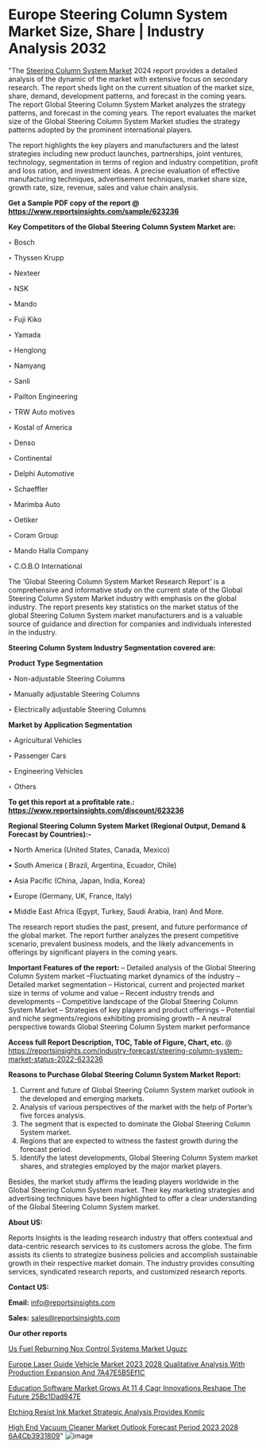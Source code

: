 # Europe Steering Column System Market Size, Share | Industry Analysis 2032

"The <a href=https://www.reportsinsights.com/sample/623236>Steering Column System Market</a> 2024 report provides a detailed analysis of the dynamic of the market with extensive focus on secondary research. The report sheds light on the current situation of the market size, share, demand, development patterns, and forecast in the coming years. The report Global Steering Column System Market analyzes the strategy patterns, and forecast in the coming years. The report evaluates the market size of the Global Steering Column System Market studies the strategy patterns adopted by the prominent international players.

The report highlights the key players and manufacturers and the latest strategies including new product launches, partnerships, joint ventures, technology, segmentation in terms of region and industry competition, profit and loss ration, and investment ideas. A precise evaluation of effective manufacturing techniques, advertisement techniques, market share size, growth rate, size, revenue, sales and value chain analysis.

<strong>Get a Sample PDF copy of the report @ <a href=https://www.reportsinsights.com/sample/623236 style=color:#0000ff;>https://www.reportsinsights.com/sample/623236</a></strong>

<strong>Key Competitors of the Global Steering Column System Market are:</strong>

‣ Bosch

‣ Thyssen Krupp

‣ Nexteer

‣ NSK

‣ Mando

‣ Fuji Kiko

‣ Yamada

‣ Henglong

‣ Namyang

‣ Sanli

‣ Pailton Engineering

‣ TRW Auto motives

‣ Kostal of America

‣ Denso

‣ Continental

‣ Delphi Automotive

‣ Schaeffler

‣ Marimba Auto

‣ Oetiker

‣ Coram Group

‣ Mando Halla Company

‣ C.O.B.O International

The ‘Global Steering Column System Market Research Report’ is a comprehensive and informative study on the current state of the Global Steering Column System Market industry with emphasis on the global industry. The report presents key statistics on the market status of the global Steering Column System market manufacturers and is a valuable source of guidance and direction for companies and individuals interested in the industry.

<strong>Steering Column System Industry Segmentation covered are:</strong>

<strong>Product Type Segmentation</strong>

‣    Non-adjustable Steering Columns

‣ Manually adjustable Steering Columns

‣ Electrically adjustable Steering Columns

<strong>Market by Application Segmentation</strong>

‣   Agricultural Vehicles

‣ Passenger Cars

‣ Engineering Vehicles

‣ Others

<strong>To get this report at a profitable rate.: <a href=https://www.reportsinsights.com/discount/623236 style=color:#0000ff;>https://www.reportsinsights.com/discount/623236</a></strong>

<strong>Regional Steering Column System Market (Regional Output, Demand &amp; Forecast by Countries):-</strong>

• North America (United States, Canada, Mexico)

• South America ( Brazil, Argentina, Ecuador, Chile)

• Asia Pacific (China, Japan, India, Korea)

• Europe (Germany, UK, France, Italy)

• Middle East Africa (Egypt, Turkey, Saudi Arabia, Iran) And More.

The research report studies the past, present, and future performance of the global market. The report further analyzes the present competitive scenario, prevalent business models, and the likely advancements in offerings by significant players in the coming years.

<strong>Important Features of the report:</strong>
– Detailed analysis of the Global Steering Column System market
–Fluctuating market dynamics of the industry
–Detailed market segmentation
– Historical, current and projected market size in terms of volume and value
– Recent industry trends and developments
– Competitive landscape of the Global Steering Column System Market
– Strategies of key players and product offerings
– Potential and niche segments/regions exhibiting promising growth
– A neutral perspective towards Global Steering Column System market performance

<strong>Access full Report Description, TOC, Table of Figure, Chart, etc. </strong>@   <a href=https://reportsinsights.com/industry-forecast/steering-column-system-market-status-2022-623236 style=color:#0000ff;>https://reportsinsights.com/industry-forecast/steering-column-system-market-status-2022-623236</a>

<strong>Reasons to Purchase Global Steering Column System Market Report:</strong>
1. Current and future of Global Steering Column System market outlook in the developed and emerging markets.
2. Analysis of various perspectives of the market with the help of Porter’s five forces analysis.
3. The segment that is expected to dominate the Global Steering Column System market.
4. Regions that are expected to witness the fastest growth during the forecast period.
5. Identify the latest developments, Global Steering Column System market shares, and strategies employed by the major market players.

Besides, the market study affirms the leading players worldwide in the Global Steering Column System market. Their key marketing strategies and advertising techniques have been highlighted to offer a clear understanding of the Global Steering Column System market.

<strong><strong>About US</strong>:</strong>

Reports Insights is the leading research industry that offers contextual and data-centric research services to its customers across the globe. The firm assists its clients to strategize business policies and accomplish sustainable growth in their respective market domain. The industry provides consulting services, syndicated research reports, and customized research reports.

<strong>Contact US:</strong>

<p class=><b>Email:</b> <a href=mailto:info@reportsinsights.com>info@reportsinsights.com</a></p>
<p class=><b>Sales:</b> <a href=mailto:sales@reportsinsights.com>sales@reportsinsights.com</a></p>

<strong>Our other reports</strong>

<a href=https://www.linkedin.com/pulse/us-fuel-reburning-nox-control-systems-market-uguzc/>Us Fuel Reburning Nox Control Systems Market Uguzc</a>

<a href=https://medium.com/@yadavahaan91/europe-laser-guide-vehicle-market-2023-2028-qualitative-analysis-with-production-expansion-and-7a47e5b5ef1c>Europe Laser Guide Vehicle Market 2023 2028 Qualitative Analysis With Production Expansion And 7A47E5B5Ef1C</a>

<a href=https://medium.com/@jaya.reportsinsights/education-software-market-grows-at-11-4-cagr-innovations-reshape-the-future-25bc1dad947e>Education Software Market Grows At 11 4 Cagr Innovations Reshape The Future 25Bc1Dad947E</a>

<a href=https://www.linkedin.com/pulse/etching-resist-ink-market-strategic-analysis-provides-knmlc/>Etching Resist Ink Market Strategic Analysis Provides Knmlc</a>

<a href=https://medium.com/@achalwankhede15/high-end-vacuum-cleaner-market-outlook-forecast-period-2023-2028-6a4cb3931809>High End Vacuum Cleaner Market Outlook Forecast Period 2023 2028 6A4Cb3931809</a>"
![image](https://github.com/Reportsinsights123/RIgrowth/assets/158415881/2a5aafc5-6715-440c-b613-88cf2af3da9e)
